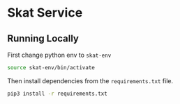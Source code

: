 # Skat Service

## Running Locally

First change python env to `skat-env`

```sh
source skat-env/bin/activate
```

Then install dependencies from the `requirements.txt` file.

```sh
pip3 install -r requirements.txt
```
